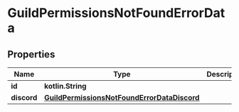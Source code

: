 
# GuildPermissionsNotFoundErrorData

## Properties
| Name | Type | Description | Notes |
| ------------ | ------------- | ------------- | ------------- |
| **id** | **kotlin.String** |  |  [optional] |
| **discord** | [**GuildPermissionsNotFoundErrorDataDiscord**](GuildPermissionsNotFoundErrorDataDiscord.md) |  |  [optional] |



